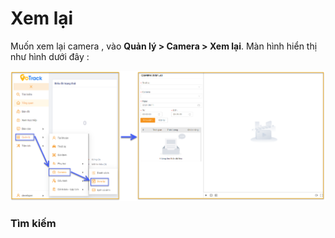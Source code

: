 # Xem lại

Muốn xem lại camera , vào **Quản lý > Camera > Xem lại**. Màn hình hiển thị như hình dưới đây :

<span style="display:block;text-align:left">![Manage device ](/docs/assets/images/web-interface/livestream/playback.png)

### Tìm kiếm

